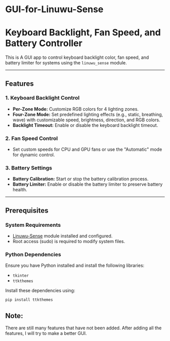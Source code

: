 # GUI-for-Linuwu-Sense
# Keyboard Backlight, Fan Speed, and Battery Controller

This is A GUI app to control keyboard backlight color, fan speed, and battery limiter for systems using the `linuwu_sense` module.

---

## Features

### **1. Keyboard Backlight Control**
- **Per-Zone Mode:** Customize RGB colors for 4 lighting zones.
- **Four-Zone Mode:** Set predefined lighting effects (e.g., static, breathing, wave) with customizable speed, brightness, direction, and RGB colors.
- **Backlight Timeout:** Enable or disable the keyboard backlight timeout.

### **2. Fan Speed Control**
- Set custom speeds for CPU and GPU fans or use the "Automatic" mode for dynamic control.

### **3. Battery Settings**
- **Battery Calibration:** Start or stop the battery calibration process.
- **Battery Limiter:** Enable or disable the battery limiter to preserve battery health.

---

## Prerequisites

### **System Requirements**

- [Linuwu-Sense](https://github.com/0x7375646F/Linuwu-Sense) module installed and configured. 
- Root access (sudo) is required to modify system files.

### **Python Dependencies**
Ensure you have Python installed and install the following libraries:
- `tkinter`
- `ttkthemes`

Install these dependencies using:
```bash
pip install ttkthemes 
```


## Note:
There are still many features that have not been added. After adding all the features, I will try to make a better GUI.


